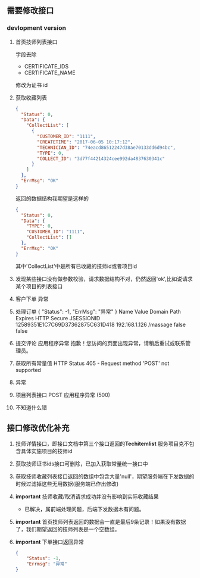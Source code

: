 ## 需要修改接口
### devlopment version
1. 首页技师列表接口

    字段去除
     
    - CERTIFICATE_IDS
    - CERTIFICATE_NAME
    
    修改为证书 id

2. 获取收藏列表

    ```JSON
    {
      "Status": 0,
      "Data": {
        "CollectList": [
          {
            "CUSTOMER_ID": "1111",
            "CREATETIME": "2017-06-05 10:17:12",
            "TECHNICIAN_ID": "74eacd86512247d38ae70133dd6d94bc",
            "TYPE": 0,
            "COLLECT_ID": "3d77f44214324cee992da4837630341c"
          }
        ]
      },
      "ErrMsg": "OK"
    }
    ``` 
    
    返回的数据结构我期望是这样的
    
    ```JSON
    {
      "Status": 0,
      "Data": {
        "TYPE": 0,
        "CUSTOMER_ID": "1111",
        "CollectList": [] 
      },
      "ErrMsg": "OK"
    }
    ```
    
    其中'CollectList'中是所有已收藏的技师id或者项目id
    
3. 发现某些接口没有做参数校验，请求数据结构不对，仍然返回'ok',比如说请求某个项目的列表接口

9. 客户下单
异常

11. 处理订单
{
    "Status": -1,
    "ErrMsg": "异常"
}
Name        Value                             Domain           Path       Expires    HTTP       Secure
JSESSIONID  12589351E1C7C69D37362875C631D418  192.168.1.126    /massage              false      false


15.   提交评论
应用程序异常
抱歉！您访问的页面出现异常，请稍后重试或联系管理员。

17. 获取所有常量值
HTTP Status 405 - Request method 'POST' not supported

19.  异常

21. 项目列表接口 POST
 应用程序异常 (500)
 
24. 不知道什么错 

## 接口修改优化补充
1. 技师详情接口，即接口文档中第三个接口返回的**Techitemlist**
服务项目克不包含具体实施项目的技师id
2. 获取技师证书ids接口可删除，已加入获取常量统一接口中
3. 获取技师收藏列表接口返回的数组中包含大量'null'，期望服务端在下发数据的时候过滤掉这些无用数据(服务端已作出修改)
4. **important** 技师收藏/取消请求成功并没有影响到实际收藏结果

    - 已解决，属前端处理问题，后端下发数据木有问题。
5. **important** 首页技师列表返回的数据会一直是最后9条记录！如果没有数据了，我们期望返回的技师列表是一个空数组。
6. **important** 下单接口返回异常
    ```JSON
    {
        "Status": -1,
        "Errmsg": "异常"
    }
    ```